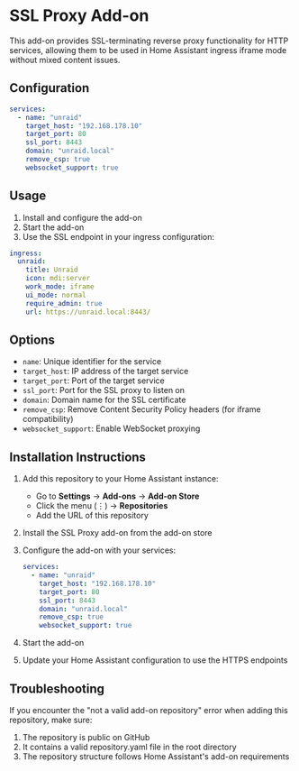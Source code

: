 # SSL Proxy Add-on

This add-on provides SSL-terminating reverse proxy functionality for HTTP services, allowing them to be used in Home Assistant ingress iframe mode without mixed content issues.

## Configuration

```yaml
services:
  - name: "unraid"
    target_host: "192.168.178.10"
    target_port: 80
    ssl_port: 8443
    domain: "unraid.local"
    remove_csp: true
    websocket_support: true
```

## Usage

1. Install and configure the add-on
2. Start the add-on
3. Use the SSL endpoint in your ingress configuration:

```yaml
ingress:
  unraid:
    title: Unraid
    icon: mdi:server
    work_mode: iframe
    ui_mode: normal
    require_admin: true
    url: https://unraid.local:8443/
```

## Options

- `name`: Unique identifier for the service
- `target_host`: IP address of the target service
- `target_port`: Port of the target service
- `ssl_port`: Port for the SSL proxy to listen on
- `domain`: Domain name for the SSL certificate
- `remove_csp`: Remove Content Security Policy headers (for iframe compatibility)
- `websocket_support`: Enable WebSocket proxying

## Installation Instructions

1. Add this repository to your Home Assistant instance:
   - Go to **Settings** → **Add-ons** → **Add-on Store**
   - Click the menu (⋮) → **Repositories**
   - Add the URL of this repository
   
2. Install the SSL Proxy add-on from the add-on store
   
3. Configure the add-on with your services:
   ```yaml
   services:
     - name: "unraid"
       target_host: "192.168.178.10"
       target_port: 80
       ssl_port: 8443
       domain: "unraid.local"
       remove_csp: true
       websocket_support: true
   ```

4. Start the add-on

5. Update your Home Assistant configuration to use the HTTPS endpoints

## Troubleshooting

If you encounter the "not a valid add-on repository" error when adding this repository, make sure:

1. The repository is public on GitHub
2. It contains a valid repository.yaml file in the root directory
3. The repository structure follows Home Assistant's add-on requirements
